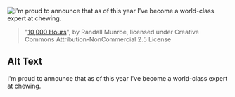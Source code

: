 ![I'm proud to announce that as of this year I've become a world-class expert at chewing.](https://imgs.xkcd.com/comics/10000_hours.png)
> "[10,000 Hours](https://xkcd.com/2374/)", by Randall Munroe, licensed under Creative Commons Attribution-NonCommercial 2.5 License

## Alt Text
I'm proud to announce that as of this year I've become a world-class expert at chewing.
